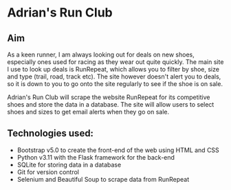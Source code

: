 # Adrian's Run Club

## Aim
As a keen runner, I am always looking out for deals on new shoes, especially ones used for racing as they wear out quite quickly. The main site I use to look up deals is RunRepeat, which allows you to filter by shoe, size and type (trail, road, track etc). The site however doesn't alert you to deals, so it is down to you to go onto the site regularly to see if the shoe is on sale. 

Adrian's Run Club will scrape the website RunRepeat for its competitive shoes and store the data in a database. The site will allow users to select shoes and sizes to get email alerts when they go on sale.

## Technologies used:
- Bootstrap v5.0 to create the front-end of the web using HTML and CSS
- Python v3.11 with the Flask framework for the back-end
- SQLite for storing data in a database
- Git for version control
- Selenium and Beautiful Soup to scrape data from RunRepeat


